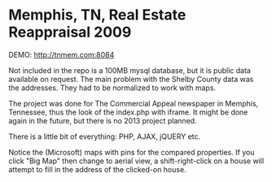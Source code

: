 Memphis, TN, Real Estate Reappraisal 2009
=========================================

DEMO: <a href="http://tnmem.com:8084">http://tnmem.com:8084</a>

Not included in the repo is a 100MB mysql database, but it is public data available on request.
The main problem with the Shelby County data was the addresses. They had to be normalized to work with maps.

The project was done for The Commercial Appeal newspaper in Memphis, Tennessee, thus the look of the index.php with iframe.
It might be done again in the future, but there is no 2013 project planned.

There is a little bit of everything: PHP, AJAX, jQUERY etc.

Notice the (Microsoft) maps with pins for the compared properties. If you click "Big Map" then change to aerial view,
a shift-right-click on a house will attempt to fill in the address of the clicked-on house.
